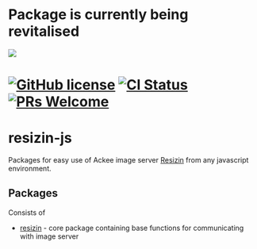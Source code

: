 # Package is currently being revitalised

![](http://static1.1.sqspcdn.com/static/f/207938/4844797/1258911333857/12345under.jpg)

# [![GitHub license](https://img.shields.io/badge/license-MIT-blue.svg)](https://github.com/AckeeCZ/resizin-js/blob/master/LICENSE) [![CI Status](https://img.shields.io/travis/com/AckeeCZ/resizin-js.svg?style=flat)](https://travis-ci.com/AckeeCZ/resizin-js) [![PRs Welcome](https://img.shields.io/badge/PRs-welcome-brightgreen.svg)](https://reactjs.org/docs/how-to-contribute.html#your-first-pull-request)

# resizin-js

Packages for easy use of Ackee image server [Resizin](https://www.resizin.com) from any javascript environment.

## Packages

Consists of

* [resizin](packages/resizin/README.md) - core package containing base functions for communicating with image server
